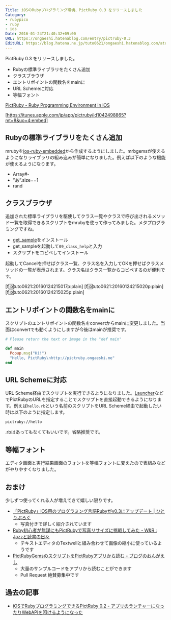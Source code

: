 ```yaml
---
Title: iOSのRubyプログラミング環境、PictRuby 0.3 をリリースしました
Category:
- rubypico
- ruby
- ios
Date: 2016-01-24T21:40:32+09:00
URL: https://ongaeshi.hatenablog.com/entry/pictruby-0.3
EditURL: https://blog.hatena.ne.jp/tuto0621/ongaeshi.hatenablog.com/atom/entry/6653586347154401856
---
```


PictRuby 0.3 をリリースしました。

- Rubyの標準ライブラリをたくさん追加
- クラスブラウザ
- エントリポイントの関数名をmainに
- URL Schemeに対応
- 等幅フォント

[PictRuby - Ruby Programming Environment in iOS](http://pictruby.ongaeshi.me/)

[https://itunes.apple.com/jp/app/pictruby/id1042498865?mt=8&uo=4:embed]

## Rubyの標準ライブラリをたくさん追加
mrubyを[ios-ruby-embedded](https://github.com/ongaeshi/ios-ruby-embedded)から作成するようにしました。mrbgemsが使えるようになりライブラリの組み込みが簡単になりました。例えば以下のような機能が使えるようになります。

- Array#-
- ”あ”.size==1
- rand

## クラスブラウザ
追加された標準ライブラリを駆使してクラス一覧やクラスで呼び出されるメソッド一覧を取得できるスクリプトをmrubyを使って作ってみました。メタプログラミングですね。

- [get_sample](http://ongaeshi.hatenablog.com/entry/read-pictrubygems-script-from-pictruby-app)をインストール
- get_sampleを起動して`09_class_help`と入力
- スクリプトをコピペしてインストール

起動してCancelを押せばクラス一覧、クラス名を入力してOKを押せばクラスメソッドの一覧が表示されます。クラス名はクラス一覧からコピペするのが便利です。

[f:id:tuto0621:20160124215017p:plain]
[f:id:tuto0621:20160124215020p:plain]
[f:id:tuto0621:20160124215025p:plain]

## エントリポイントの関数名をmainに
スクリプトのエントリポイントの関数名をconvertからmainに変更しました。当面はconvertでも動くようにしますが今後はmainが推奨です。

```ruby
# Please return the text or image in the "def main"

def main
  Popup.msg("Hi!")
  "Hello, PictRuby\nhttp://pictruby.ongaeshi.me"
end
```

## URL Schemeに対応
URL Scheme経由でスクリプトを実行できるようになりました。[Launcher](http://www.cromulentlabs.com/launcher.html)などでPictRubyのURLを指定することでスクリプトを直接起動できるようになります。例えば`hello.rb`という名前のスクリプトをURL Scheme経由で起動したい時は以下のように指定します。

```
pictruby://hello
```

.rbはあってもなくてもいいです。省略推奨です。

## 等幅フォント
エディタ画面と実行結果画面のフォントを等幅フォントに変えたので表組みなどがやりやすくなりました。

## おまけ
少しずつ使ってくれる人が増えてきて嬉しい限りです。

- [「PictRuby」iOS用のプログラミング言語Rubyがv0.3にアップデート | ひとりぶろぐ](http://hitoriblog.com/?p=34578)
  - 写真付きで詳しく紹介されています
- [Ruby初心者が無謀にもPictRubyで写真リサイズに挑戦してみた - W&R : Jazzと読書の日々](http://d.hatena.ne.jp/wineroses/20160124/p1)
  - テキストエディタのTextwellと組み合わせて画像の縮小に使っているようです
- [PictRubyGemsのスクリプトをPictRubyアプリから読む - ブログのおんがえし](http://ongaeshi.hatenablog.com/entry/read-pictrubygems-script-from-pictruby-app)
  - 大量のサンプルコードをアプリから読むことができます
  - Pull Request 絶賛募集中です

## 過去の記事
- [iOSでRubyプログラミングできるPictRuby 0.2 - アプリのランチャーになったりWebAPIを叩けるようになった](http://ongaeshi.hatenablog.com/entry/pictruby-0.2)
